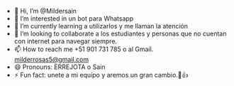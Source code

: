 - 👋 Hi, I’m @Mildersain
- 👀 I’m interested in un bot para Whatsapp
- 🌱 I’m currently learning a utilizarlos y me llaman la atención
- 💞️ I’m looking to collaborate a los estudiantes y personas que no cuentan con internet para navegar siempre.
- 📫 How to reach me +51 901 731 785 o al Gmail. milderrosas5@gmail.com
- 😄 Pronouns: ERREJOTA o Sain
- ⚡ Fun fact: unete a mi equipo y aremos un gran cambio.💪👍

<!---
Mildersain/Mildersain is a ✨ special ✨ repository because its `README.md` (this file) appears on your GitHub profile.
You can click the Preview link to take a look at your changes.
--->
